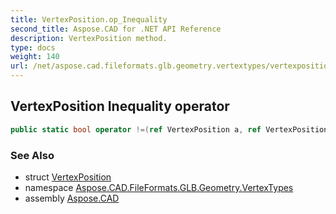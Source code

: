 ```yaml
---
title: VertexPosition.op_Inequality
second_title: Aspose.CAD for .NET API Reference
description: VertexPosition method. 
type: docs
weight: 140
url: /net/aspose.cad.fileformats.glb.geometry.vertextypes/vertexposition/op_inequality/
---
```

## VertexPosition Inequality operator

```csharp
public static bool operator !=(ref VertexPosition a, ref VertexPosition b)
```

### See Also

* struct [VertexPosition](../)
* namespace [Aspose.CAD.FileFormats.GLB.Geometry.VertexTypes](../../vertexposition/)
* assembly [Aspose.CAD](../../../)


